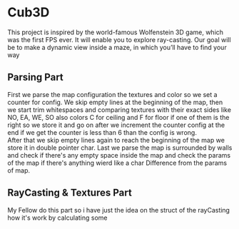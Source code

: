 <h1>Cub3D</h1>
<p>This project is inspired by the world-famous Wolfenstein 3D game, which was the first FPS ever. It will enable you to explore ray-casting. Our goal will be to make a dynamic view inside a maze, in which you’ll have to find your way</p>

<h2>Parsing Part</h2>
<p>First we parse the map configuration the textures and color so we set a counter for config. We skip empty lines at the beginning of the map, then we start trim whitespaces and comparing textures with their exact sides like NO, EA, WE, SO also colors C for ceiling and F for floor if one of them is the right so we store it and go on after we increment the counter config at the end if we get the counter is less than 6 than the config is wrong. <br> After that we skip empty lines again to reach the beginning of the map we store it in double pointer char. Last we parse the map is surrounded by walls and check if there's any empty space inside the map and check the params of the map if there's anything wierd like a char Difference from the params of map.
</p>
<h2>RayCasting & Textures Part</h2>
<p>My Fellow do this part so i have just the idea on the struct of the rayCasting how it's work by calculating some </p>

